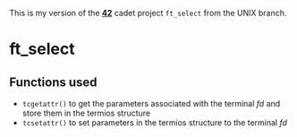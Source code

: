 This is my version of the **[42](https://www.42.us.org/)** cadet project `ft_select` from the UNIX branch.

# ft_select

## Functions used
* `tcgetattr()` to get the parameters associated with the terminal _fd_ and store them in the termios structure
* `tcsetattr()` to set parameters in the termios structure to the terminal _fd_
